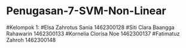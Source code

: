 # Penugasan-7-SVM-Non-Linear
#Kelompok 1: 
#Elsa Zahrotus Sania 1462300128 
#Siti Clara Baangga Rahawarin 1462300133 
#Kornelia Clorisa Noe 1462300137 
#Fatimatuz Zahroh 1462300148
